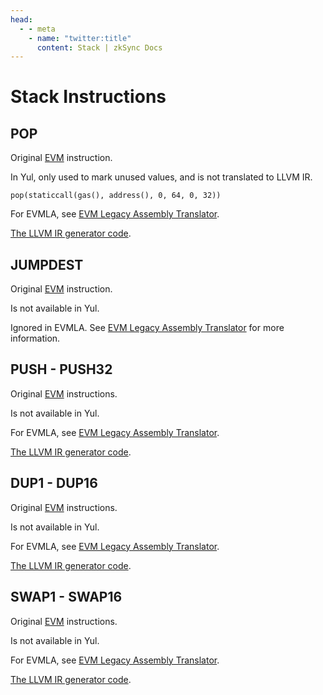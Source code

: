 ```yaml
---
head:
  - - meta
    - name: "twitter:title"
      content: Stack | zkSync Docs
---
```


# Stack Instructions

## POP

Original [EVM](https://www.evm.codes/#50?fork=shanghai) instruction.

In Yul, only used to mark unused values, and is not translated to LLVM IR.

```solidity
pop(staticcall(gas(), address(), 0, 64, 0, 32))
```

For EVMLA, see [EVM Legacy Assembly Translator](../../evmla-translator.md).

[The LLVM IR generator code](https://github.com/matter-labs/era-compiler-solidity/blob/main/src/evmla/assembly/instruction/stack.rs#L108).

## JUMPDEST

Original [EVM](https://www.evm.codes/#5b?fork=shanghai) instruction.

Is not available in Yul.

Ignored in EVMLA. See [EVM Legacy Assembly Translator](../../evmla-translator.md) for more information.

## PUSH - PUSH32

Original [EVM](https://www.evm.codes/#5f?fork=shanghai) instructions.

Is not available in Yul.

For EVMLA, see [EVM Legacy Assembly Translator](../../evmla-translator.md).

[The LLVM IR generator code](https://github.com/matter-labs/era-compiler-solidity/blob/main/src/evmla/assembly/instruction/stack.rs#L10).

## DUP1 - DUP16

Original [EVM](https://www.evm.codes/#80?fork=shanghai) instructions.

Is not available in Yul.

For EVMLA, see [EVM Legacy Assembly Translator](../../evmla-translator.md).

[The LLVM IR generator code](https://github.com/matter-labs/era-compiler-solidity/blob/main/src/evmla/assembly/instruction/stack.rs#L48).

## SWAP1 - SWAP16

Original [EVM](https://www.evm.codes/#90?fork=shanghai) instructions.

Is not available in Yul.

For EVMLA, see [EVM Legacy Assembly Translator](../../evmla-translator.md).

[The LLVM IR generator code](https://github.com/matter-labs/era-compiler-solidity/blob/main/src/evmla/assembly/instruction/stack.rs#L74).
